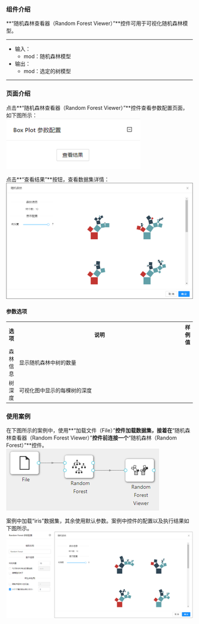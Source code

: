 ### 组件介绍
**“随机森林查看器（Random Forest Viewer）”**控件可用于可视化随机森林模型。
<hr/>

- 输入：
  - mod：随机森林模型
- 输出：
  - mod：选定的树模型

<hr/>


### 页面介绍
点击**“随机森林查看器（Random Forest Viewer）”**控件查看参数配置页面，如下图所示：  
![param](/img/aistudio/visualize/random-forest-viewer/param.png)

点击**“查看结果”**按钮，查看数据集详情：  
![interaction](/img/aistudio/visualize/random-forest-viewer/interaction.png)

#### 参数选项
<table>
  <tr>
    <th>选项</th>
    <th width="650">说明</th>
    <th>样例值</th>
  </tr>
  <tr>
      <td>森林信息</td> 
      <td>
      显示随机森林中树的数量
      </td> 
      <td></td>
  </tr>
  <tr>
      <td>树深度</td> 
      <td>
      可视化图中显示的每棵树的深度
      </td> 
      <td></td>
  </tr>
</table>

### 使用案例
在下图所示的案例中，使用**“加载文件（File）”**控件加载数据集，接着在**“随机森林查看器（Random Forest Viewer）”**控件前连接一个**“随机森林（Random Forest）”**控件。  
![workflow](/img/aistudio/visualize/random-forest-viewer/workflow.png)

案例中加载“iris”数据集，其余使用默认参数。案例中控件的配置以及执行结果如下图所示。
![workflow-result](/img/aistudio/visualize/random-forest-viewer/workflow-result.png)